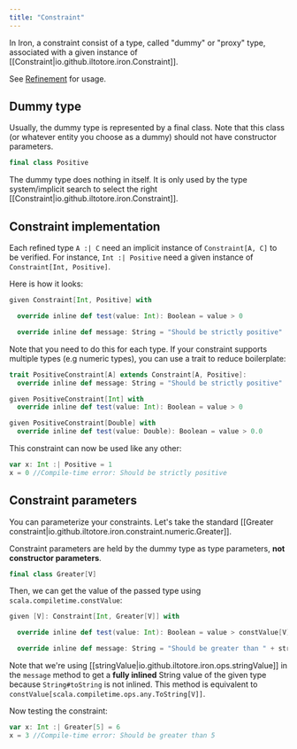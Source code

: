 ```yaml
---
title: "Constraint"
---
```


In Iron, a constraint consist of a type, called "dummy" or "proxy" type, associated with a given
instance of [[Constraint|io.github.iltotore.iron.Constraint]].

See [Refinement](refinement.md) for usage.

## Dummy type

Usually, the dummy type is represented by a final class. Note that this class (or whatever entity you choose as a dummy)
should not have constructor parameters.

```scala
final class Positive
```

The dummy type does nothing in itself. It is only used by the type system/implicit search to select the right
[[Constraint|io.github.iltotore.iron.Constraint]].

## Constraint implementation

Each refined type `A :| C` need an implicit instance of `Constraint[A, C]` to be verified. For instance,
`Int :| Positive` need a given instance of `Constraint[Int, Positive]`.

Here is how it looks:

```scala
given Constraint[Int, Positive] with

  override inline def test(value: Int): Boolean = value > 0

  override inline def message: String = "Should be strictly positive"
```

Note that you need to do this for each type. If your constraint supports multiple types (e.g numeric types),
you can use a trait to reduce boilerplate:

```scala
trait PositiveConstraint[A] extends Constraint[A, Positive]:
  override inline def message: String = "Should be strictly positive"

given PositiveConstraint[Int] with
  override inline def test(value: Int): Boolean = value > 0

given PositiveConstraint[Double] with
  override inline def test(value: Double): Boolean = value > 0.0
```

This constraint can now be used like any other:

```scala
var x: Int :| Positive = 1
x = 0 //Compile-time error: Should be strictly positive
```

## Constraint parameters

You can parameterize your constraints.
Let's take the standard [[Greater constraint|io.github.iltotore.iron.constraint.numeric.Greater]].

Constraint parameters are held by the dummy type as type parameters, **not constructor parameters**.

```scala
final class Greater[V]
```

Then, we can get the value of the passed type using `scala.compiletime.constValue`:

```scala
given [V]: Constraint[Int, Greater[V]] with

  override inline def test(value: Int): Boolean = value > constValue[V]

  override inline def message: String = "Should be greater than " + stringValue[V]
```

Note that we're using [[stringValue|io.github.iltotore.iron.ops.stringValue]] in the `message` method to get
a __fully inlined__ String value of the given type because `String#toString` is not inlined.
This method is equivalent to `constValue[scala.compiletime.ops.any.ToString[V]]`.

Now testing the constraint:

```scala
var x: Int :| Greater[5] = 6
x = 3 //Compile-time error: Should be greater than 5
```